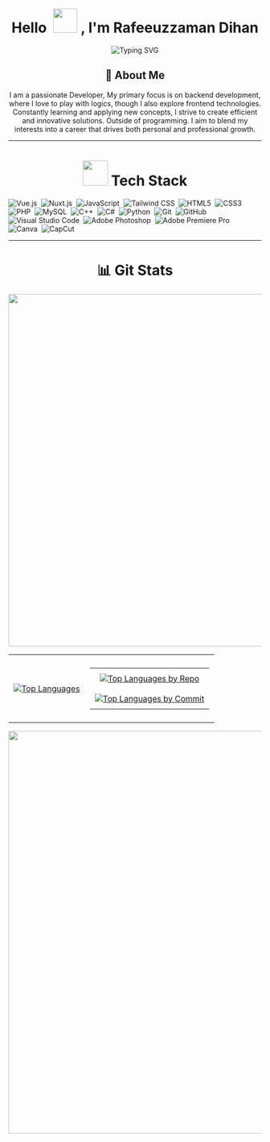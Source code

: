 <h1 align="center">Hello &nbsp;<a href="https://avipatilweb.ml/"><img src="https://github.com/KenanGain/KenanGain/blob/main/icons/wave.gif" width="48"></a> , I'm Rafeeuzzaman Dihan</h1>
<p align="center">
<img src="https://readme-typing-svg.herokuapp.com?font=Fira+Code&pause=10&color=9400D3&center=true&vCenter=true&width=435&lines=Developer;Gamer;Streamer;Photographer;Editor;" alt="Typing SVG" />
</p>

<h2 align="center">🚀 About Me</h2>

<p align="center">
I am a passionate Developer, My primary focus is on backend development, where I love to play with logics, though I also explore frontend technologies. Constantly learning and applying new concepts, I strive to create efficient and innovative solutions. Outside of programming. I aim to blend my interests into a career that drives both personal and professional growth.
</p>
<hr>

<h1 align="center"><img src="https://media2.giphy.com/media/QssGEmpkyEOhBCb7e1/giphy.gif?cid=ecf05e47a0n3gi1bfqntqmob8g9aid1oyj2wr3ds3mg700bl&rid=giphy.gif" width="50px" height="50px"> Tech Stack</h1>

![Vue.js](https://img.shields.io/badge/Vue.js-4FC08D?style=for-the-badge&logo=vue.js&logoColor=white)&nbsp;
![Nuxt.js](https://img.shields.io/badge/Nuxt.js-00DC82?style=for-the-badge&logo=nuxt.js&logoColor=white)&nbsp;
![JavaScript](https://img.shields.io/badge/javascript-%23323330.svg?style=for-the-badge&logo=javascript&logoColor=%23F7DF1E)&nbsp;
![Tailwind CSS](https://img.shields.io/badge/Tailwind%20CSS-38B2AC?style=for-the-badge&logo=tailwind-css&logoColor=white)&nbsp;
![HTML5](https://img.shields.io/badge/HTML5-%23E34F26.svg?style=for-the-badge&logo=html5&logoColor=white)&nbsp;
![CSS3](https://img.shields.io/badge/CSS3-%231572B6.svg?style=for-the-badge&logo=css3&logoColor=white)&nbsp;
![PHP](https://img.shields.io/badge/PHP-%23777BB4.svg?style=for-the-badge&logo=php&logoColor=white)&nbsp;
![MySQL](https://img.shields.io/badge/MySQL-%234479A1.svg?style=for-the-badge&logo=mysql&logoColor=white)&nbsp;
![C++](https://img.shields.io/badge/C++-00599C?style=for-the-badge&logo=c%2B%2B&logoColor=white)&nbsp;
![C#](https://img.shields.io/badge/C%23-239120?style=for-the-badge&logo=csharp&logoColor=white)&nbsp;
![Python](https://img.shields.io/badge/Python-3776AB?style=for-the-badge&logo=python&logoColor=white)&nbsp;
![Git](https://img.shields.io/badge/Git-F05032?style=for-the-badge&logo=git&logoColor=white)&nbsp;
![GitHub](https://img.shields.io/badge/GitHub-181717?style=for-the-badge&logo=github&logoColor=white)&nbsp;
![Visual Studio Code](https://img.shields.io/badge/VS%20Code-007ACC?style=for-the-badge&logo=visual-studio-code&logoColor=white)&nbsp;
![Adobe Photoshop](https://img.shields.io/badge/Adobe%20Photoshop-31A8FF?style=for-the-badge&logo=adobephotoshop&logoColor=white)&nbsp;
![Adobe Premiere Pro](https://img.shields.io/badge/Adobe%20Premiere%20Pro-999999?style=for-the-badge&logo=adobepremierepro&logoColor=white)&nbsp;
![Canva](https://img.shields.io/badge/Canva-00C4CC?style=for-the-badge&logo=canva&logoColor=white)&nbsp;
![CapCut](https://img.shields.io/badge/CapCut-4A4A4A?style=for-the-badge&logo=capcut&logoColor=white)&nbsp;
<hr>

<h1 align="center">📊 Git Stats</h1>

<div align="center">
  <a href="https://github.com/Rafeeuzzaman-Dihan">
    <img width="700 cm" src="https://github-readme-stats-eight-theta.vercel.app/api?username=Rafeeuzzaman-Dihan&show_icons=true&theme=dark&hide_border=true&include_all_commits=true&count_private=true"" />
  </a>
</div>

<div align="center">
  <table style="width: 100%; border-collapse: collapse;">
    <tr>
      <td style="padding: 10px; text-align: center;">
        <a href="https://github.com/Rafeeuzzaman-Dihan">
          <img src="https://github-readme-stats.vercel.app/api/top-langs/?username=Rafeeuzzaman-Dihan&langs_count=20&theme=default&hide_border=true" alt="Top Languages" />
        </a>
      </td>
      <td style="padding: 10px; text-align: center;">
        <table style="border-collapse: collapse;">
          <tr>
            <td style="padding: 10px; text-align: center;">
              <a href="https://github.com/Rafeeuzzaman-Dihan">
                <img src="https://github-profile-summary-cards.vercel.app/api/cards/repos-per-language?username=Rafeeuzzaman-Dihan&theme=default&hide_border=true" alt="Top Languages by Repo" />
              </a>
            </td>
          </tr>
          <tr>
            <td style="padding: 10px; text-align: center;">
              <a href="https://github.com/Rafeeuzzaman-Dihan">
                <img src="https://github-profile-summary-cards.vercel.app/api/cards/most-commit-language?username=Rafeeuzzaman-Dihan&theme=default&hide_border=true" alt="Top Languages by Commit" />
              </a>
            </td>
          </tr>
        </table>
      </td>
    </tr>
  </table>
</div>

<div align="center">
<img width="800" src="https://github-profile-summary-cards.vercel.app/api/cards/profile-details?username=Rafeeuzzaman-Dihan&theme=dark&hide_border=true">
